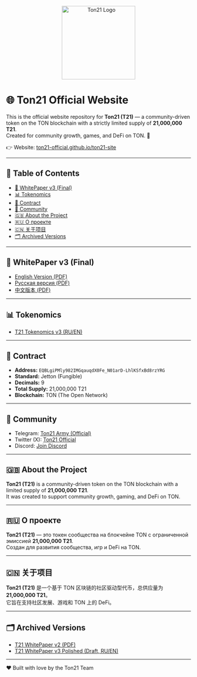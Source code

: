 <p align="center">
  <img src="t21_logo.png" alt="Ton21 Logo" width="200"/>
</p>

# 🌐 Ton21 Official Website

This is the official website repository for **Ton21 (T21)** — a community-driven token on the TON blockchain with a strictly limited supply of **21,000,000 T21**.  
Created for community growth, games, and DeFi on TON. 🚀

👉 Website: [ton21-official.github.io/ton21-site](https://ton21-official.github.io/ton21-site/)

---

## 📑 Table of Contents
- [📄 WhitePaper v3 (Final)](#-whitepaper-v3-final)
- [📊 Tokenomics](#-tokenomics)
- [📜 Contract](#-contract)
- [👥 Community](#-community)
- [🇬🇧 About the Project](#-about-the-project)
- [🇷🇺 О проекте](#-о-проекте)
- [🇨🇳 关于项目](#-关于项目)
- [🗂️ Archived Versions](#️-archived-versions)

---

## 📄 WhitePaper v3 (Final)
- [English Version (PDF)](Ton21_WhitePaper_v3_EN.pdf)  
- [Русская версия (PDF)](Ton21_WhitePaper_v3_RU.pdf)  
- [中文版本 (PDF)](Ton21_WhitePaper_v3_CN.pdf)  

---

## 📊 Tokenomics
- [T21 Tokenomics v3 (RU/EN)](T21_Tokenomics_v3.md)

---

## 📜 Contract
- **Address:** `EQBLgiPMly982IMGqauqdX0Fe_N01arD-LhlKSfxBd8rzYRG`  
- **Standard:** Jetton (Fungible)  
- **Decimals:** 9  
- **Total Supply:** 21,000,000 T21  
- **Blockchain:** TON (The Open Network)  

---

## 👥 Community
- Telegram: [Ton21 Army (Official)](https://t.me/Ton21_Army)  
- Twitter (X): [Ton21 Official](https://twitter.com/Ton21Official)  
- Discord: [Join Discord](https://discord.gg/me2kuT9Pq)  

---

## 🇬🇧 About the Project
**Ton21 (T21)** is a community-driven token on the TON blockchain with a limited supply of **21,000,000 T21**.  
It was created to support community growth, gaming, and DeFi on TON.

---

## 🇷🇺 О проекте
**Ton21 (T21)** — это токен сообщества на блокчейне TON с ограниченной эмиссией **21,000,000 T21**.  
Создан для развития сообщества, игр и DeFi на TON.

---

## 🇨🇳 关于项目
**Ton21 (T21)** 是一个基于 TON 区块链的社区驱动型代币，总供应量为 **21,000,000 T21**。  
它旨在支持社区发展、游戏和 TON 上的 DeFi。

---

## 🗂️ Archived Versions
- [T21 WhitePaper v2 (PDF)](archive/T21_WhitePaper_v2.pdf)  
- [T21 WhitePaper v3 Polished (Draft, RU/EN)](archive/T21_WhitePaper_v3_polished.md)  

---

❤️ Built with love by the Ton21 Team
